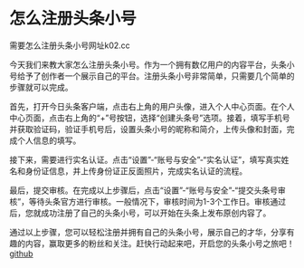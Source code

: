 # 怎么注册头条小号

需要怎么注册头条小号网址k02.cc

今天我们来教大家怎么注册头条小号。作为一个拥有数亿用户的内容平台，头条小号给予了创作者一个展示自己的平台。注册头条小号非常简单，只需要几个简单的步骤就可以完成。

首先，打开今日头条客户端，点击右上角的用户头像，进入个人中心页面。在个人中心页面，点击右上角的“+”号按钮，选择“创建头条号”选项。接着，填写手机号并获取验证码，验证手机号后，设置头条小号的昵称和简介，上传头像和封面，完成个人信息的填写。

接下来，需要进行实名认证。点击“设置”-“账号与安全”-“实名认证”，填写真实姓名和身份证信息，并上传身份证正反面照片，完成实名认证的流程。

最后，提交审核。在完成以上步骤后，点击“设置”-“账号与安全”-“提交头条号审核”，等待头条官方进行审核。一般情况下，审核时间为1-3个工作日。审核通过后，您就成功注册了自己的头条小号，可以开始在头条上发布原创内容了。

通过以上步骤，您可以轻松注册并拥有自己的头条小号，展示自己的才华，分享有趣的内容，赢取更多的粉丝和关注。赶快行动起来吧，开启您的头条小号之旅吧！[github](https://github.com)